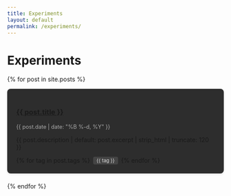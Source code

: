 ```yaml
---
title: Experiments
layout: default
permalink: /experiments/
---
```


# Experiments

{% for post in site.posts %}
  <div class="post-card">
    <h3><a href="{{ post.url | relative_url }}">{{ post.title }}</a></h3>
    <div class="post-meta">{{ post.date | date: "%B %-d, %Y" }}</div>
    <p>{{ post.description | default: post.excerpt | strip_html | truncate: 120 }}</p>
    <div class="tags">
      {% for tag in post.tags %}
        <span class="tag">{{ tag }}</span>
      {% endfor %}
    </div>
  </div>
{% endfor %}

<style>
  .post-card {
    background: var(--card-bg, #2d2d2d);
    border-radius: 8px;
    padding: 1.5em;
    margin-bottom: 1.5em;
    box-shadow: 0 2px 5px rgba(0,0,0,0.1);
  }
  
  .post-meta {
    color: #aaa;
    font-size: 0.9em;
    margin-bottom: 0.5em;
  }
  
  .tags {
    display: flex;
    flex-wrap: wrap;
    gap: 0.5em;
    margin-top: 1em;
  }
  
  .tag {
    background: #444;
    color: #ddd;
    padding: 2px 8px;
    border-radius: 4px;
    font-size: 0.8em;
  }
</style>